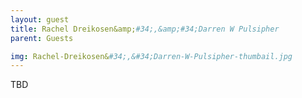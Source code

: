 ```yaml
---
layout: guest
title: Rachel Dreikosen&amp;#34;,&amp;#34;Darren W Pulsipher
parent: Guests

img: Rachel-Dreikosen&#34;,&#34;Darren-W-Pulsipher-thumbail.jpg
---
```





TBD
